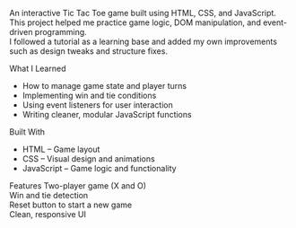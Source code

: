An interactive Tic Tac Toe game built using HTML, CSS, and JavaScript.  
This project helped me practice game logic, DOM manipulation, and event-driven programming.  
I followed a tutorial as a learning base and added my own improvements such as design tweaks and structure fixes.

 What I Learned
- How to manage game state and player turns
- Implementing win and tie conditions
- Using event listeners for user interaction
- Writing cleaner, modular JavaScript functions

 Built With
- HTML – Game layout  
- CSS – Visual design and animations  
- JavaScript – Game logic and functionality  

Features
Two-player game (X and O)  
Win and tie detection  
Reset button to start a new game  
Clean, responsive UI  
